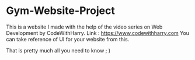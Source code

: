 # Gym-Website-Project

This is a website I made with the help of the video series on Web Development by CodeWithHarry.
Link : https://www.codewithharry.com
You can take reference of UI for your website from this.

That is pretty much all you need to know ; )
